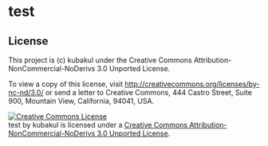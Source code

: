 test
====

## License

This project is (c) kubakul under the Creative Commons Attribution-NonCommercial-NoDerivs 3.0 Unported License.

To view a copy of this license, visit http://creativecommons.org/licenses/by-nc-nd/3.0/ or send a letter to Creative Commons, 444 Castro Street, Suite 900, Mountain View, California, 94041, USA.

<a rel="license" href="http://creativecommons.org/licenses/by-nc-nd/3.0/"><img alt="Creative Commons License" style="border-width:0" src="http://i.creativecommons.org/l/by-nc-nd/3.0/88x31.png" /></a><br /><span xmlns:dct="http://purl.org/dc/terms/" href="http://purl.org/dc/dcmitype/InteractiveResource" property="dct:title" rel="dct:type">test</span> by <span xmlns:cc="http://creativecommons.org/ns#" property="cc:attributionName">kubakul</span> is licensed under a <a rel="license" href="http://creativecommons.org/licenses/by-nc-nd/3.0/">Creative Commons Attribution-NonCommercial-NoDerivs 3.0 Unported License</a>.
